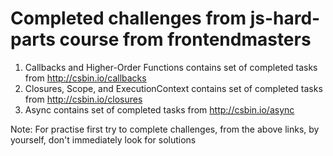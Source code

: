# Completed challenges from js-hard-parts course from frontendmasters


1. Callbacks and Higher-Order Functions contains set of completed tasks from http://csbin.io/callbacks
2. Closures, Scope, and ExecutionContext contains set of completed tasks from http://csbin.io/closures
3. Async contains set of completed tasks from http://csbin.io/async


Note: For practise first try to complete challenges, from the above links, by yourself, don't immediately look for solutions  
